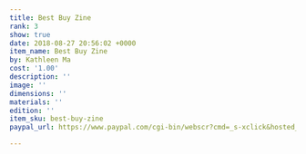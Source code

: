 ```yaml
---
title: Best Buy Zine
rank: 3
show: true
date: 2018-08-27 20:56:02 +0000
item_name: Best Buy Zine
by: Kathleen Ma
cost: '1.00'
description: ''
image: ''
dimensions: ''
materials: ''
edition: ''
item_sku: best-buy-zine
paypal_url: https://www.paypal.com/cgi-bin/webscr?cmd=_s-xclick&hosted_button_id=XBCYZ9NE65P8Q

---
```

